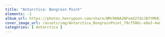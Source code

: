 ```yaml
---
title: "Antarctica: Bongrain Point"
elements: -1
album_url: https://photos.henrypoon.com/share/WMrDKNA2NFomX27dzJB7tMkRJHfPDrfbFRDkUErO7jGbucOoQwqlVq6lhA_95ctvAmE
cover_image_url: /assets/img/Antarctica_BongrainPoint_79cf506c-e8a3-4a89-8721-d6bfd5e8a51d.jpg
categories: [ Antarctica ]
---
```

